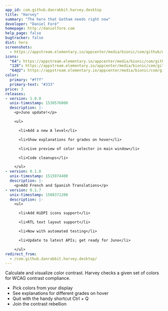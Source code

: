 ```yaml
---
app_id: com.github.danrabbit.harvey.desktop
title: "Harvey"
summary: "The hero that Gotham needs right now"
developer: "Daniel Foré"
homepage: http://danielfore.com
help_page: false
bugtracker: false
dist: hera
screenshots:
  - https://appstream.elementary.io/appcenter/media/bionic/com/github/danrabbit.harvey.desktop/8D71ABF97385E7D46A5A7C103A7E31EB/screenshots/image-1_orig.png
icons:
  "64": https://appstream.elementary.io/appcenter/media/bionic/com/github/danrabbit.harvey.desktop/8D71ABF97385E7D46A5A7C103A7E31EB/icons/64x64/com.github.danrabbit.harvey_com.github.danrabbit.harvey.png
  "128": https://appstream.elementary.io/appcenter/media/bionic/com/github/danrabbit.harvey.desktop/8D71ABF97385E7D46A5A7C103A7E31EB/icons/128x128/com.github.danrabbit.harvey_com.github.danrabbit.harvey.png
  "64@2": https://appstream.elementary.io/appcenter/media/bionic/com/github/danrabbit.harvey.desktop/8D71ABF97385E7D46A5A7C103A7E31EB/icons/64x64@2/com.github.danrabbit.harvey_com.github.danrabbit.harvey.png
color:
  primary: "#fff"
  primary-text: "#333"
price: 3
releases:
- version: 1.0.0
  unix-timestamp: 1530576000
  description: |-
    <p>Juno update!</p>

    <ul>

      <li>Add a new A level</li>

      <li>Show explanations for grades on hover</li>

      <li>Live preview of color selector in main window</li>

      <li>Code cleanups</li>

    </ul>
- version: 0.1.8
  unix-timestamp: 1515974400
  description: |-
    <p>Add French and Spanish Translations</p>
- version: 0.1.7
  unix-timestamp: 1508371200
  description: |-
    <ul>

      <li>Add HiDPI icons support</li>

      <li>RTL text layout support</li>

      <li>Now with automated testing</li>

      <li>Update to latest APIs; get ready for Juno</li>

    </ul>
redirect_from:
  - /com.github.danrabbit.harvey.desktop/
---
```


<p>Calculate and visualize color contrast. Harvey checks a given set of colors for WCAG contrast compliance.</p>
<ul>
  <li>Pick colors from your display</li>
  <li>See explanations for different grades on hover</li>
  <li>Quit with the handy shortcut Ctrl + Q</li>
  <li>Join the contrast rebellion</li>
</ul>